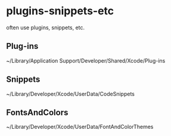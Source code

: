 # plugins-snippets-etc
often use plugins, snippets, etc.

## Plug-ins
~/Library/Application Support/Developer/Shared/Xcode/Plug-ins

## Snippets
~/Library/Developer/Xcode/UserData/CodeSnippets

## FontsAndColors

~/Library/Developer/Xcode/UserData/FontAndColorThemes